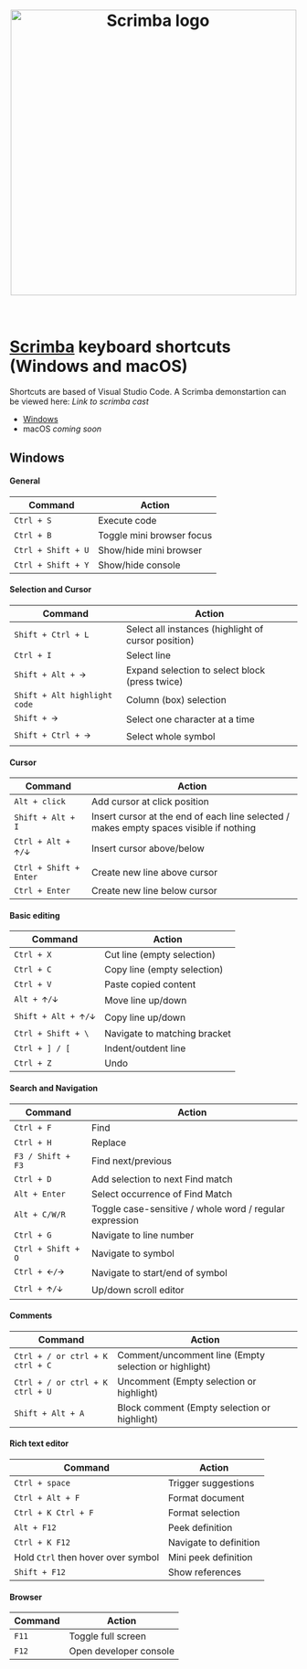 <h1 align="center">
	<a href="https://scrimba.com/"><img src="https://i.postimg.cc/02tKBTwD/blue.png" width="500" alt="Scrimba logo"></a>
	<br>
<br>
</h1>

# [Scrimba](https://scrimba.com) keyboard shortcuts (Windows and macOS)

Shortcuts are based of Visual Studio Code. A Scrimba demonstartion can be viewed here: *Link to scrimba cast*

- [Windows](#windows)
- macOS *coming soon*

## <a id="windows">Windows</a>

#### General
| Command | Action |
| --- | --- |
| `Ctrl + S` | Execute code |
| `Ctrl + B` | Toggle mini browser focus |
| `Ctrl + Shift + U` | Show/hide mini browser |
| `Ctrl + Shift + Y` | Show/hide console|

#### Selection and Cursor
| Command | Action |
| --- | --- |
| `Shift + Ctrl + L` | Select all instances (highlight of cursor position) |
| `Ctrl + I` | Select line |
| `Shift + Alt + 🡪` | Expand selection to select block (press twice) |
| `Shift + Alt highlight code` | Column (box) selection |
| `Shift + 🡪` | Select one character at a time |
| `Shift + Ctrl + 🡪` | Select whole symbol |

#### Cursor
| Command | Action |
| --- | --- |
| `Alt + click` | Add cursor at click position |
| `Shift + Alt + I` | Insert cursor at the end of each line selected / makes empty spaces visible if nothing |
| `Ctrl + Alt + 🡩/🡫` | Insert cursor above/below |
| `Ctrl + Shift + Enter` | Create new line above cursor |
| `Ctrl + Enter` | Create new line below cursor |

#### Basic editing
| Command | Action |
| --- | --- |
| `Ctrl + X` | Cut line (empty selection) |
| `Ctrl + C` | Copy line (empty selection) |
| `Ctrl + V` | Paste copied content |
| `Alt + 🡩/🡫` | Move line up/down |
| `Shift + Alt + 🡩/🡫` | Copy line up/down |
| `Ctrl + Shift + \` | Navigate to matching bracket |
| `Ctrl + ] / [` | Indent/outdent line |
| `Ctrl + Z` | Undo |

#### Search and Navigation
| Command | Action |
| --- | --- |
| `Ctrl + F` | Find |
| `Ctrl + H` | Replace |
| `F3 / Shift + F3` | Find next/previous |
| `Ctrl + D` | Add selection to next Find match |
| `Alt + Enter` | Select occurrence of Find Match|
| `Alt + C/W/R` | Toggle case-sensitive / whole word / regular expression |
| `Ctrl + G` | Navigate to line number |
| `Ctrl + Shift + O` | Navigate to symbol |
| `Ctrl + 🡨/🡪` | Navigate to start/end of symbol |
| `Ctrl + 🡩/🡫` | Up/down scroll editor |

#### Comments
| Command | Action |
| --- | --- |
| `Ctrl + / or ctrl + K ctrl + C` | Comment/uncomment line (Empty selection or highlight) |
| `Ctrl + / or ctrl + K ctrl + U` | Uncomment (Empty selection or highlight) |
| `Shift + Alt + A` | Block comment (Empty selection or highlight)|

#### Rich text editor
| Command | Action |
| --- | --- |
| `Ctrl + space` | Trigger suggestions |
| `Ctrl + Alt + F` | Format document |
| `Ctrl + K Ctrl + F` | Format selection |
| `Alt + F12` | Peek definition|
| `Ctrl + K F12` | Navigate to definition |
| Hold `Ctrl` then hover over symbol | Mini peek definition |
| `Shift + F12` | Show references |

#### Browser
| Command | Action |
| --- | --- |
| `F11` | Toggle full screen |
| `F12` | Open developer console |
